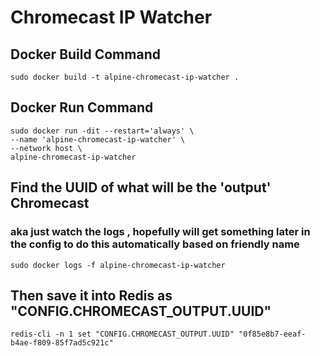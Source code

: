 # Chromecast IP Watcher

## Docker Build Command

```
sudo docker build -t alpine-chromecast-ip-watcher .
```

## Docker Run Command
```
sudo docker run -dit --restart='always' \
--name 'alpine-chromecast-ip-watcher' \
--network host \
alpine-chromecast-ip-watcher
```

## Find the UUID of what will be the 'output' Chromecast

### aka just watch the logs , hopefully will get something later in the config to do this automatically based on friendly name
```
sudo docker logs -f alpine-chromecast-ip-watcher
```

## Then save it into Redis as "CONFIG.CHROMECAST_OUTPUT.UUID"

```
redis-cli -n 1 set "CONFIG.CHROMECAST_OUTPUT.UUID" "0f85e8b7-eeaf-b4ae-f809-85f7ad5c921c"
```